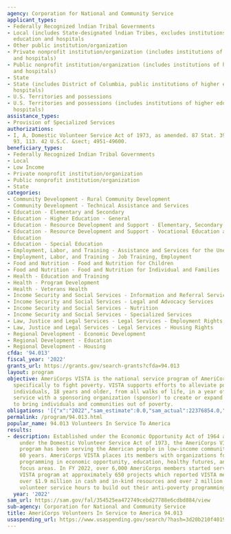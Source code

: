 ```yaml
---
agency: Corporation for National and Community Service
applicant_types:
- Federally Recognized lndian Tribal Governments
- Local (includes State-designated lndian Tribes, excludes institutions of higher
  education and hospitals
- Other public institution/organization
- Private nonprofit institution/organization (includes institutions of higher education
  and hospitals)
- Public nonprofit institution/organization (includes institutions of higher education
  and hospitals)
- State
- State (includes District of Columbia, public institutions of higher education and
  hospitals)
- U.S. Territories and possessions
- U.S. Territories and possessions (includes institutions of higher education and
  hospitals)
assistance_types:
- Provision of Specialized Services
authorizations:
- I, A, Domestic Volunteer Service Act of 1973, as amended. 87 Stat. 394. Pub. L.
  93, 113. 42 U.S.C. &sect; 4951-49600.
beneficiary_types:
- Federally Recognized Indian Tribal Governments
- Local
- Low Income
- Private nonprofit institution/organization
- Public nonprofit institution/organization
- State
categories:
- Community Development - Rural Community Development
- Community Development - Technical Assistance and Services
- Education - Elementary and Secondary
- Education - Higher Education - General
- Education - Resource Development and Support - Elementary, Secondary Education
- Education - Resource Development and Support - Vocational Education and Handicapped
  Education
- Education - Special Education
- Employment, Labor, and Training - Assistance and Services for the Unemployed
- Employment, Labor, and Training - Job Training, Employment
- Food and Nutrition - Food and Nutrition for Children
- Food and Nutrition - Food and Nutrition for Individual and Families
- Health - Education and Training
- Health - Program Development
- Health - Veterans Health
- Income Security and Social Services - Information and Referral Services
- Income Security and Social Services - Legal and Advocacy Services
- Income Security and Social Services - Nutrition
- Income Security and Social Services - Specialized Services
- Law, Justice and Legal Services - Legal Services - Employment Rights
- Law, Justice and Legal Services - Legal Services - Housing Rights
- Regional Development - Economic Development
- Regional Development - Education
- Regional Development - Housing
cfda: '94.013'
fiscal_year: '2022'
grants_url: https://grants.gov/search-grants?cfda=94.013
layout: program
objective: AmeriCorps VISTA is the national service program of AmeriCorps designed
  specifically to fight poverty. VISTA supports efforts to alleviate poverty by engaging
  individuals, 18 years and older, from all walks of life, in a year of full-time
  service with a sponsoring organization (sponsor) to create or expand programs designed
  to bring individuals and communities out of poverty.
obligations: '[{"x":"2022","sam_estimate":0.0,"sam_actual":22376854.0,"usa_spending_actual":21693959.1},{"x":"2023","sam_estimate":44239706.0,"sam_actual":0.0,"usa_spending_actual":9844335.72},{"x":"2024","sam_estimate":44239706.0,"sam_actual":0.0,"usa_spending_actual":0.0}]'
permalink: /program/94.013.html
popular_name: 94.013 Volunteers In Service To America
results:
- description: Established under the Economic Opportunity Act of 1964 and reauthorized
    under the Domestic Volunteer Service Act of 1973, the AmeriCorps VISTA (VISTA)
    program has been serving the American people in low-income communities for almost
    60 years. AmeriCorps VISTA places its members with organizations focused on anti-poverty
    programming in economic opportunity, education, healthy futures, and other critical
    focus areas. In FY 2022, over 6,000 AmeriCorps members started service in the
    VISTA program at approximately 650 projects which reported VISTA members generating
    over $1.9 million in cash and in-kind resources and over 2 million hours of community
    volunteer service hours to build out their anti-poverty programming.
  year: '2022'
sam_url: https://sam.gov/fal/354525ea472749cebd27788e6cdbd884/view
sub-agency: Corporation for National and Community Service
title: AmeriCorps Volunteers In Service to America 94.013
usaspending_url: https://www.usaspending.gov/search/?hash=3d20b210f40195728b624b6a5ef826ec
---
```

